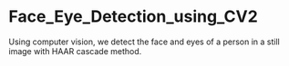 # Face_Eye_Detection_using_CV2
Using computer vision, we detect the face and eyes of a person in a still image with HAAR cascade method.
